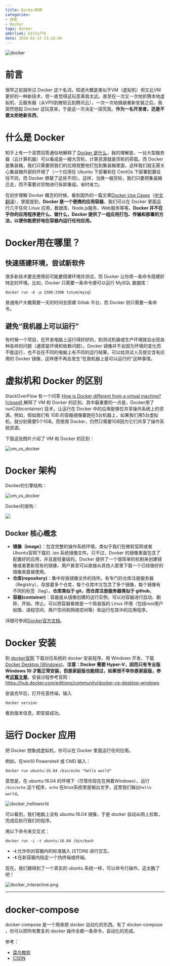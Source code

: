 ```yaml
---
title: Docker探索
categories: 
- 技能
- Docker
tags: Docker
abbrlink: b1f3af76
date: 2019-01-13 23:18:46
---
```


![docker](../../../../images/docker.jpg)

# 前言

很早之前就听过 Docker 这个名词，知道大概是类似于VM（虚拟机）但又比VM更好的一种新技术，但一直觉得这玩意离我太远。直至在一次又一次地折腾本地虚拟机、云服务器（从VPS到微软云到腾讯云），一次一次地搞崩重新安装之后，我突然想起 Docker 这玩意来，于是这一次决定一探究竟。**作为一名开发者，还是不要太拒绝新东西**。

<!-- more -->

# 什么是 Docker

知乎上有一个高赞回答通俗地解释了 [Docker 是什么](https://www.zhihu.com/question/28300645/answer/67707287)，我的理解是，一台大型服务器（云计算机器）可以看成是一艘大货轮，计算资源就是货轮的荷载。而 Docker 是集装箱，我们只需要把我们的应用规整地打包到集装箱里面，这样我们就无需关心集装箱外部的环境了（一个应用在 Ubuntu 下部署和在 CentOs 下部署配置往往不同，而 Docker 屏蔽了这些不同）。这样，当换一艘货轮，我们只要把集装箱迁走，而不需要对货物进行拆卸重组，省时省力。

在初步理解 Docker 概念的时候，看到国外的一篇文章[Docker Use Cases](https://rominirani.com/docker-use-cases-ca12afba75b0)（[中文翻译](https://blog.csdn.net/qq_37788081/article/details/79044119)），里面提到，**Docker 是一个便携的应用容器**。我们可以在 Docker 里面运行几乎任何 Linux 应用，数据库、Node.js服务、Web服务等等。**Docker 并不在乎你的应用程序是什么、做什么，Docker 提供了一组应用打包、传输和部署的方法，以便你能更好地在容器内运行任何应用。**

# Docker用在哪里？

## 快速搭建环境，尝试新软件

很多新技术要去使用前可能要搭建环境并测试，而 Docker 让你用一条命令搭建好特定的环境。比如，Docker 只需要一条命令便可以运行 MySQL 数据库：

```
docker run -d -p 3306:3306 tutum/mysql
```

普通用户大概需要一天的时间去搭建 Gitlab 平台，而 Docker 则只需要一条命令。

## 避免“我机器上可以运行”

有时候一个项目，在开发电脑上运行得好好的，到测试机器或生产环境就会出现各种各样的问题（通常是环境和依赖问题）。Docker 镜像并不会因为环境的变化而不能运行，也不会在不同的电脑上有不同的运行结果。可以给测试人员提交含有应用的 Docker 镜像，这样便不再会发生“在我机器上是可以运行的”这种事情。


# 虚拟机和 Docker 的区别

StackOverFlow 有一个问答 [How is Docker different from a virtual machine? [closed]
](https://stackoverflow.com/questions/16047306/how-is-docker-different-from-a-virtual-machine) 解释了 VM 和 Docker 的区别。其中最重要的一点是，Docker用了 runC(libcontainer) 技术，让运行在 Docker 中的应用能够在共享操作系统上的资源。例如，假如我们有 1GB 的容器镜像要跑在5台机器上，如果我们用5台虚拟机，就分别需要5个1GB。而使用 Docker，仍然只需要1GB因为它们共享了操作系统资源。

下面这张图片介绍了 VM 和 Docker 的区别：

![vm_vs_docker](../../../../images/vm_vs_docker.png)

# Docker 架构

Docker的引擎结构：

![vm_vs_docker](../../../../images/engine-components-flow.png)

Docker的架构：

![](../../../../images/architecture.jpg)

## Docker 核心概念

- **镜像（image）**：包含完整的操作系统环境，类似于我们在微软官网或者Ubuntu官网下载的 .iso 系统镜像文件。只不过，Docker 的镜像里面包含了配置好的应用，并且是轻量级的。Docker 提供了一个很简单的机制来创建镜像或者更新现有的镜像，用户甚至可以直接从其他人那里下载一个已经做好的镜像来直接使用。
- **仓库(repository)**：集中存放镜像文件的场所。有专门的仓库注册服务器（Registry），存放着多个仓库，每个仓库中又包含了多个镜像，每个镜像有不同的标签（tag）。**仓库类似于 git，而仓库注册服务器类似于 github**。
- **容器(container)**：容器是从镜像创建的运行实例，可以对容器进行启动、删除、开始、停止。可以把容器看做是一个简易版的 Linux 环境（包括root用户权限、进程空间、用户空间和网络空间等）和运行在其中的应用程序。

详细可参阅[Docker官方文档](https://docs.docker.com/get-started/)。

# Docker 安装

到 [docker官网](https://www.docker.com/) 下载对应系统的 docker 安装程序。用 Windows 开发，下载[
Docker Desktop (Windows)](https://hub.docker.com/editions/community/docker-ce-desktop-windows)。**注意：Docker 需要 Hyper-V，因而只有专业版 Windows 10 才能正常安装，但是家庭版也能绕过，如果很不幸你是家庭版，参考[这篇文章](https://www.jianshu.com/p/1329954aa329)**。安装过程参考官网：https://hub.docker.com/editions/community/docker-ce-desktop-windows

安装完毕后，打开任意终端，输入

```
docker version
```

看到版本信息，即安装成功。

# 运行 Docker 应用

把 Docker 想象成虚拟机，你可以在 Docker 里面运行任何应用。

例如，在win10 Powershell 或 CMD 输入：

```
docker run ubuntu:16.04 /bin/echo "hello world"
```

意思是，在 ubuntu:16.04 的环境下（尽管你现在在用着Windows），运行 `/bin/echo` 这个程序，`echo` 在linux系统里是输出文字，这里我们输出`hello world`。

![docker_helloworld](../../../../images/docker_helloworld.png)

可以看到，我们电脑上没有 ubuntu:16.04 镜像，于是 docker 自动从网上拉取，完成后执行我们的程序。

用以下命令来交互式：

```
docker run -i -t ubuntu:16.04 /bin/bash
```

- **-i**:允许你对容器内的标准输入 (STDIN) 进行交互。
- **-t**:在新容器内指定一个伪终端或终端。

现在，我们跟得到了一个真实的 ubuntu 系统一样，可以命令行操作。这太酷了吧！

![docker_interactive.png](../../../../images/docker_interactive.png)

---

# docker-compose

docker-compose 是一个用来把 docker 自动化的东西。有了 docker-compose ，你可以把所有繁复的 docker 操作全都一条命令，自动化的完成。

参考：

- [菜鸟教程](http://www.runoob.com/docker/docker-tutorial.html)
- [CSDN](https://blog.csdn.net/itguangit/article/details/80222387)

